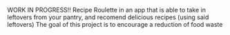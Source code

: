 WORK IN PROGRESS!!
Recipe Roulette in an app that is able to take in leftovers from your pantry, and recomend delicious recipes (using said leftovers)
The goal of this project is to encourage a reduction of food waste
